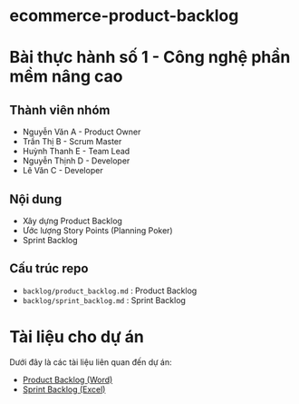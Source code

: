 # ecommerce-product-backlog
# Bài thực hành số 1 - Công nghệ phần mềm nâng cao

## Thành viên nhóm
- Nguyễn Văn A - Product Owner
- Trần Thị B - Scrum Master
- Huỳnh Thanh E - Team Lead
- Nguyễn Thịnh D - Developer
- Lê Văn C - Developer

## Nội dung
- Xây dựng Product Backlog
- Ước lượng Story Points (Planning Poker)
- Sprint Backlog

## Cấu trúc repo
- `backlog/product_backlog.md` : Product Backlog
- `backlog/sprint_backlog.md` : Sprint Backlog
# Tài liệu cho dự án

Dưới đây là các tài liệu liên quan đến dự án:

- [Product Backlog (Word)](https://github.com/username/repo-name/blob/main/Product_Backlog.docx)
- [Sprint Backlog (Excel)](https://github.com/username/repo-name/blob/main/Sprint_Backlog.xlsx)
